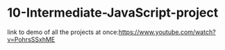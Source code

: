 # 10-Intermediate-JavaScript-project


link to demo of all the projects at once:https://www.youtube.com/watch?v=PohrsSSxhME
